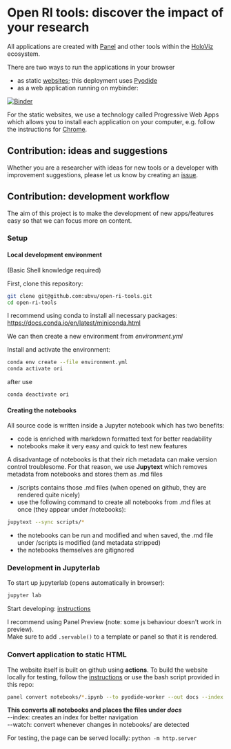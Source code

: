 # Open RI tools: discover the impact of your research

All applications are created with [Panel](https://panel.holoviz.org/) and other tools within the [HoloViz](https://holoviz.org/) ecosystem.

There are two ways to run the applications in your browser
- as static [websites](https://ubvu.github.io/open-ri-tools/); this deployment uses [Pyodide](https://pyodide.org/en/stable/)
- as a web application running on mybinder:

[![Binder](https://mybinder.org/badge_logo.svg)](https://mybinder.org/v2/gh/ubvu/open-ri-tools/mybinder?urlpath=/panel/)

For the static websites, we use a technology called Progressive Web Apps which allows you to install each application on your computer, e.g. follow the instructions for [Chrome](https://support.google.com/chrome/answer/9658361).

## Contribution: ideas and suggestions

Whether you are a researcher with ideas for new tools or a developer with improvement suggestions, please let us know by creating an [issue](https://github.com/ubvu/open-ri-tools/issues).

## Contribution: development workflow

The aim of this project is to make the development of new apps/features easy so that we can focus more on content.

### Setup

#### Local development environment

(Basic Shell knowledge required)

First, clone this repository:
```bash
git clone git@github.com:ubvu/open-ri-tools.git
cd open-ri-tools
```

I recommend using conda to install all necessary packages:
https://docs.conda.io/en/latest/miniconda.html

We can then create a new environment from *environment.yml*

Install and activate the environment:
```bash
conda env create --file environment.yml
conda activate ori
```
after use
```bash
conda deactivate ori
```

#### Creating the notebooks

All source code is written inside a Jupyter notebook which has two benefits:
- code is enriched with markdown formatted text for better readability
- notebooks make it very easy and quick to test new features

A disadvantage of notebooks is that their rich metadata can make version control troublesome.
For that reason, we use **Jupytext** which removes metadata from notebooks and stores them as .md files
- /scripts contains those .md files (when opened on github, they are rendered quite nicely)
- use the following command to create all notebooks from .md files at once (they appear under /notebooks):
```bash
jupytext --sync scripts/*
```
- the notebooks can be run and modified and when saved, the .md file under /scripts is modified (and metadata stripped)
- the notebooks themselves are gitignored

### Development in Jupyterlab

To start up jupyterlab (opens automatically in browser):
```bash
jupyter lab
```

Start developing: [instructions](https://panel.holoviz.org/how_to/notebook/index.html)

I recommend using Panel Preview (note: some js behaviour doesn't work in preview).\
Make sure to add `.servable()` to a template or panel so that it is rendered.

### Convert application to static HTML

The website itself is built on github using **actions**.
To build the website locally for testing, follow the [instructions](https://panel.holoviz.org/how_to/wasm/convert.html) or use the bash script provided in this repo:
```bash
panel convert notebooks/*.ipynb --to pyodide-worker --out docs --index --watch
```
**This converts all notebooks and places the files under _docs_** \
--index: creates an index for better navigation \
--watch: convert whenever changes in notebooks/ are detected

For testing, the page can be served locally:
`python -m http.server`


